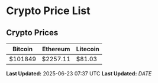 # Crypto Price List

## Crypto Prices
| Bitcoin | Ethereum | Litecoin |
| ------- | -------- | -------- |
| $101849 | $2257.11 | $81.03 |
**Last Updated:** 2025-06-23 07:37 UTC
**Last Updated:** $DATE$
